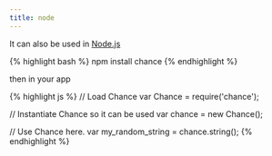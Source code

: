 ```yaml
---
title: node
---
```


It can also be used in [Node.js](http://nodejs.org)

{% highlight bash %}
  npm install chance
{% endhighlight %}

then in your app

{% highlight js %}
  // Load Chance
  var Chance = require('chance');

  // Instantiate Chance so it can be used
  var chance = new Chance();
  
  // Use Chance here.
  var my_random_string = chance.string();
{% endhighlight %}

